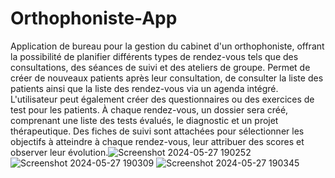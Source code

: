 # Orthophoniste-App
Application de bureau pour la gestion du cabinet d'un orthophoniste, offrant la possibilité de planifier différents types de rendez-vous tels que des consultations, des séances de suivi et des ateliers de groupe. Permet de créer de nouveaux patients après leur consultation, de consulter la liste des patients ainsi que la liste des rendez-vous via un agenda intégré. L'utilisateur peut également créer des questionnaires ou des exercices de test pour les patients. À chaque rendez-vous, un dossier sera créé, comprenant une liste des tests évalués, le diagnostic et un projet thérapeutique. Des fiches de suivi sont attachées pour sélectionner les objectifs à atteindre à chaque rendez-vous, leur attribuer des scores et observer leur évolution.![Screenshot 2024-05-27 190252](https://github.com/selssabilkadid/Orthophoniste-App/assets/116514707/ce9f6001-5cbe-414a-add7-4d899cbd5826)   ![Screenshot 2024-05-27 190309](https://github.com/selssabilkadid/Orthophoniste-App/assets/116514707/778c4616-f095-4e95-a2de-b43d3ae91eac)   ![Screenshot 2024-05-27 190345](https://github.com/selssabilkadid/Orthophoniste-App/assets/116514707/dae56146-918f-44dd-97c7-71b727553f99)



